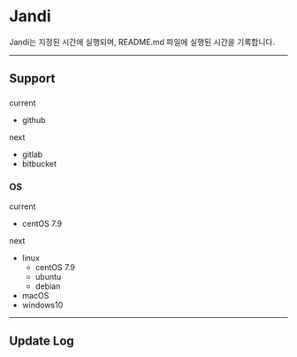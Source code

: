 # Jandi
Jandi는 지정된 시간에 실행되며, README.md 파일에 실행된 시간을 기록합니다.

---

## Support
### 
current 
- github

next
- gitlab
- bitbucket

### OS
current
- centOS 7.9

next

- linux
    - centOS 7.9
    - ubuntu
    - debian
- macOS
- windows10


--- 

## Update Log


